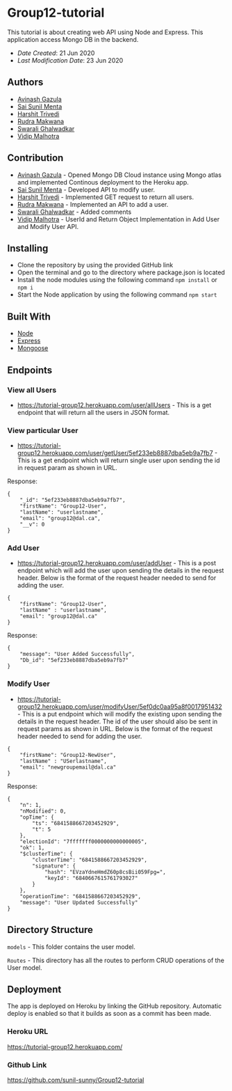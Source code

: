# Group12-tutorial

This tutorial is about creating web API using Node and Express. This application access Mongo DB in the backend.
* *Date Created*: 21 Jun 2020
* *Last Modification Date*: 23 Jun 2020

## Authors

* [Avinash Gazula](av530575@dal.ca) 
* [Sai Sunil Menta](ss734478@dal.ca)
* [Harshit Trivedi](harshit.trivedi@dal.ca)
* [Rudra Makwana](rudra.makwana@dal.ca)
* [Swarali Ghalwadkar](sw258541.com)
* [Vidip Malhotra](vidip.malhotra@dal.ca)

## Contribution

* [Avinash Gazula](av530575@dal.ca) - Opened Mongo DB Cloud instance using Mongo atlas and implemented Continous deployment to the Heroku app. 
* [Sai Sunil Menta](ss734478@dal.ca) - Developed API to modify user.
* [Harshit Trivedi](harshit.trivedi@dal.ca) - Implemented GET request to return all users.
* [Rudra Makwana](rudra.makwana@dal.ca) - Implemented an API to add a user.
* [Swarali Ghalwadkar](sw258541@dal.ca) - Added comments
* [Vidip Malhotra](vidip.malhotra@dal.ca) - UserId and Return Object Implementation in Add User and Modify User API. 

## Installing

* Clone the repository by using the provided GitHub link
* Open the terminal and go to the directory where package.json is located
* Install the node modules using the following command
	 `npm install` or `npm i` 
* Start the Node application by using the following command
	 `npm start`


## Built With

* [Node](https://nodejs.org/en/)
* [Express](https://expressjs.com/)
* [Mongoose](https://mongoosejs.com/)

## Endpoints

### View all Users

* https://tutorial-group12.herokuapp.com/user/allUsers - This is a get endpoint that will return all the users in JSON format.

### View particular User

* https://tutorial-group12.herokuapp.com/user/getUser/5ef233eb8887dba5eb9a7fb7 - This is a get endpoint which will return single user upon sending the id in request param as shown in URL.

Response:

```
{
    "_id": "5ef233eb8887dba5eb9a7fb7",
    "firstName": "Group12-User",
    "lastName": "userlastname",
    "email": "group12@dal.ca",
    "__v": 0
}
```

### Add User

* https://tutorial-group12.herokuapp.com/user/addUser - This is a post endpoint which will add the user upon sending the details in the request header. Below is the format of the request header needed to send for adding the user.

```
{
	"firstName": "Group12-User",
	"lastName" : "userlastname",
	"email": "group12@dal.ca"
}
```

Response:

```
{
    "message": "User Added Successfully",
    "Db_id": "5ef233eb8887dba5eb9a7fb7"
}
```

### Modify User

* https://tutorial-group12.herokuapp.com/user/modifyUser/5ef0dc0aa95a8f0017951432 - This is a put endpoint which will modify the existing upon sending the details in the request header. The id of the user should also be sent in request params as shown in URL. Below is the format of the request header needed to send for adding the user.

```
{
	"firstName": "Group12-NewUser",
	"lastName" : "USerlastname",
	"email": "newgroupemail@dal.ca"
}
```
Response:

```
{
    "n": 1,
    "nModified": 0,
    "opTime": {
        "ts": "6841588667203452929",
        "t": 5
    },
    "electionId": "7fffffff0000000000000005",
    "ok": 1,
    "$clusterTime": {
        "clusterTime": "6841588667203452929",
        "signature": {
            "hash": "EVzaYdneHmdZ60p8csBii059Fpg=",
            "keyId": "6840667615761793027"
        }
    },
    "operationTime": "6841588667203452929",
    "message": "User Updated Successfully"
}
```

## Directory Structure

`models` - This folder contains the user model.

`Routes` - This directory has all the routes to perform CRUD operations of the User model.


## Deployment

The app is deployed on Heroku by linking the GitHub repository. Automatic deploy is enabled so that it builds as soon as a commit has been made.

### Heroku URL

https://tutorial-group12.herokuapp.com/

### Github Link

https://github.com/sunil-sunny/Group12-tutorial


